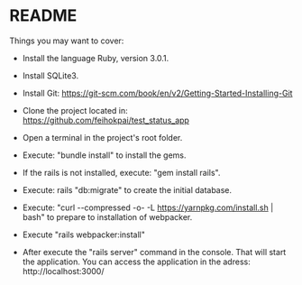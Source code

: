# README

Things you may want to cover:

* Install the language Ruby, version 3.0.1.
* Install SQLite3.
* Install Git: https://git-scm.com/book/en/v2/Getting-Started-Installing-Git
* Clone the project located in: https://github.com/feihokpai/test_status_app

* Open a terminal in the project's root folder.
* Execute: "bundle install" to install the gems.
* If the rails is not installed, execute: "gem install rails".
* Execute: rails "db:migrate" to create the initial database.
* Execute: "curl --compressed -o- -L https://yarnpkg.com/install.sh | bash" to prepare to installation of webpacker.
* Execute "rails webpacker:install"

* After execute the "rails server" command in the console. That will start the application. You can access the application in the adress: http://localhost:3000/



